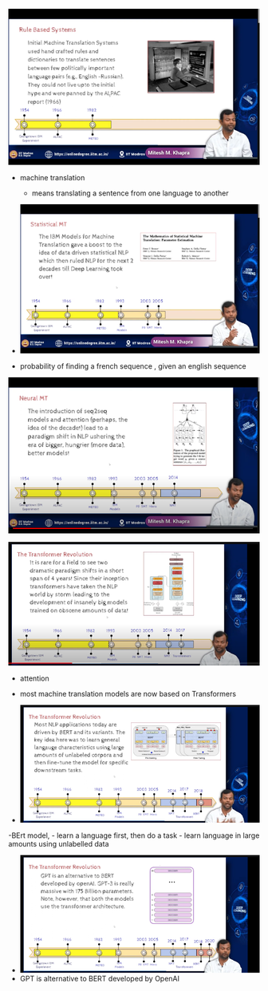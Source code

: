 ![alt text](image-2.png)

- machine translation
    - means translating a sentence from one language to another

- ![alt text](image-3.png)

- probability of finding a french sequence , given an english sequence

![alt text](image-4.png)

![alt text](image-5.png)

- attention

- most machine translation models are now based on Transformers

- ![alt text](image-6.png)

 -BErt model, 
    - learn a language first, then do a task
    - learn language in large amounts using unlabelled data

- ![alt text](image-7.png)
- GPT is alternative to BERT developed by OpenAI

